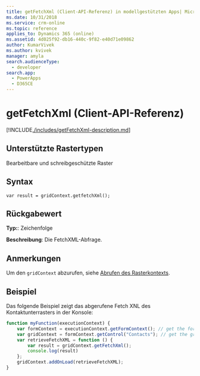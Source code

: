 ```yaml
---
title: getFetchXml (Client-API-Referenz) in modellgestützten Apps| MicrosoftDocs
ms.date: 10/31/2018
ms.service: crm-online
ms.topic: reference
applies_to: Dynamics 365 (online)
ms.assetid: 4d025f92-db16-440c-9f82-e40d71e09862
author: KumarVivek
ms.author: kvivek
manager: amyla
search.audienceType:
  - developer
search.app:
  - PowerApps
  - D365CE
---
```

# <a name="getfetchxml-client-api-reference"></a>getFetchXml (Client-API-Referenz)



[!INCLUDE[./includes/getFetchXml-description.md](./includes/getFetchXml-description.md)]

## <a name="grid-types-supported"></a>Unterstützte Rastertypen

Bearbeitbare und schreibgeschützte Raster

## <a name="syntax"></a>Syntax

`var result = gridContext.getfetchXml();`

## <a name="return-value"></a>Rückgabewert

**Typ:**: Zeichenfolge

**Beschreibung**: Die FetchXML-Abfrage.

## <a name="remarks"></a>Anmerkungen

Um den `gridContext` abzurufen, siehe [Abrufen des Rasterkontexts](../../grids.md#bkmk_gridcontext). 

## <a name="example"></a>Beispiel

Das folgende Beispiel zeigt das abgerufene Fetch XNL des Kontaktunterrasters in der Konsole:

```JavaScript
function myFunction(executionContext) {
    var formContext = executionContext.getFormContext(); // get the form context
    var gridContext = formContext.getControl("Contacts"); // get the grid context
    var retrieveFetchXML = function () {
        var result = gridContext.getFetchXml();
        console.log(result)
    };
    gridContext.addOnLoad(retrieveFetchXML);    
}
```


